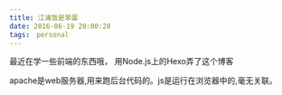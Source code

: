 ```yaml
---
title: 江浦饭是笨蛋
date: 2016-06-19 20:00:28
tags:　personal
---
```


最近在学一些前端的东西哦，
用Node.js上的Hexo弄了这个博客

apache是web服务器,用来跑后台代码的。js是运行在浏览器中的,毫无关联。
